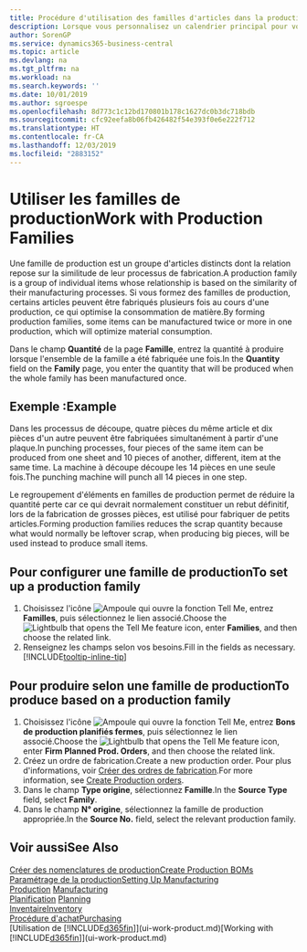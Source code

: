 ```yaml
---
title: Procédure d'utilisation des familles d'articles dans la production | Microsoft Docs
description: Lorsque vous personnalisez un calendrier principal pour votre compagnie ou pour l'un de ses partenaires commerciaux, votre tâche consiste essentiellement à modifier l'état des jours ouvrés et chômés.
author: SorenGP
ms.service: dynamics365-business-central
ms.topic: article
ms.devlang: na
ms.tgt_pltfrm: na
ms.workload: na
ms.search.keywords: ''
ms.date: 10/01/2019
ms.author: sgroespe
ms.openlocfilehash: 8d773c1c12bd170801b178c1627dc0b3dc718bdb
ms.sourcegitcommit: cfc92eefa8b06fb426482f54e393f0e6e222f712
ms.translationtype: HT
ms.contentlocale: fr-CA
ms.lasthandoff: 12/03/2019
ms.locfileid: "2883152"
---
```

# <a name="work-with-production-families"></a><span data-ttu-id="bf3f3-103">Utiliser les familles de production</span><span class="sxs-lookup"><span data-stu-id="bf3f3-103">Work with Production Families</span></span>
<span data-ttu-id="bf3f3-104">Une famille de production est un groupe d'articles distincts dont la relation repose sur la similitude de leur processus de fabrication.</span><span class="sxs-lookup"><span data-stu-id="bf3f3-104">A production family is a group of individual items whose relationship is based on the similarity of their manufacturing processes.</span></span> <span data-ttu-id="bf3f3-105">Si vous formez des familles de production, certains articles peuvent être fabriqués plusieurs fois au cours d'une production, ce qui optimise la consommation de matière.</span><span class="sxs-lookup"><span data-stu-id="bf3f3-105">By forming production families, some items can be manufactured twice or more in one production, which will optimize material consumption.</span></span>

<span data-ttu-id="bf3f3-106">Dans le champ **Quantité** de la page **Famille**, entrez la quantité à produire lorsque l'ensemble de la famille a été fabriquée une fois.</span><span class="sxs-lookup"><span data-stu-id="bf3f3-106">In the **Quantity** field on the **Family** page, you enter the quantity that will be produced when the whole family has been manufactured once.</span></span>

## <a name="example"></a><span data-ttu-id="bf3f3-107">Exemple :</span><span class="sxs-lookup"><span data-stu-id="bf3f3-107">Example</span></span>
<span data-ttu-id="bf3f3-108">Dans les processus de découpe, quatre pièces du même article et dix pièces d'un autre peuvent être fabriquées simultanément à partir d'une plaque.</span><span class="sxs-lookup"><span data-stu-id="bf3f3-108">In punching processes, four pieces of the same item can be produced from one sheet and 10 pieces of another, different, item at the same time.</span></span> <span data-ttu-id="bf3f3-109">La machine à découpe découpe les 14 pièces en une seule fois.</span><span class="sxs-lookup"><span data-stu-id="bf3f3-109">The punching machine will punch all 14 pieces in one step.</span></span>

<span data-ttu-id="bf3f3-110">Le regroupement d'éléments en familles de production permet de réduire la quantité perte car ce qui devrait normalement constituer un rebut définitif, lors de la fabrication de grosses pièces, est utilisé pour fabriquer de petits articles.</span><span class="sxs-lookup"><span data-stu-id="bf3f3-110">Forming production families reduces the scrap quantity because what would normally be leftover scrap, when producing big pieces, will be used instead to produce small items.</span></span>

## <a name="to-set-up-a-production-family"></a><span data-ttu-id="bf3f3-111">Pour configurer une famille de production</span><span class="sxs-lookup"><span data-stu-id="bf3f3-111">To set up a production family</span></span>
1. <span data-ttu-id="bf3f3-112">Choisissez l'icône ![Ampoule qui ouvre la fonction Tell Me](media/ui-search/search_small.png "Dites-moi ce que vous voulez faire"), entrez **Familles**, puis sélectionnez le lien associé.</span><span class="sxs-lookup"><span data-stu-id="bf3f3-112">Choose the ![Lightbulb that opens the Tell Me feature](media/ui-search/search_small.png "Tell me what you want to do") icon, enter **Families**, and then choose the related link.</span></span>
2. <span data-ttu-id="bf3f3-113">Renseignez les champs selon vos besoins.</span><span class="sxs-lookup"><span data-stu-id="bf3f3-113">Fill in the fields as necessary.</span></span> [!INCLUDE[tooltip-inline-tip](includes/tooltip-inline-tip_md.md)]

## <a name="to-produce-based-on-a-production-family"></a><span data-ttu-id="bf3f3-114">Pour produire selon une famille de production</span><span class="sxs-lookup"><span data-stu-id="bf3f3-114">To produce based on a production family</span></span>
1. <span data-ttu-id="bf3f3-115">Choisissez l'icône ![Ampoule qui ouvre la fonction Tell Me](media/ui-search/search_small.png "Dites-moi ce que vous voulez faire"), entrez **Bons de production planifiés fermes**, puis sélectionnez le lien associé.</span><span class="sxs-lookup"><span data-stu-id="bf3f3-115">Choose the ![Lightbulb that opens the Tell Me feature](media/ui-search/search_small.png "Tell me what you want to do") icon, enter **Firm Planned Prod. Orders**, and then choose the related link.</span></span>
2. <span data-ttu-id="bf3f3-116">Créez un ordre de fabrication.</span><span class="sxs-lookup"><span data-stu-id="bf3f3-116">Create a new production order.</span></span> <span data-ttu-id="bf3f3-117">Pour plus d'informations, voir [Créer des ordres de fabrication](production-how-to-create-production-orders.md).</span><span class="sxs-lookup"><span data-stu-id="bf3f3-117">For more information, see [Create Production orders](production-how-to-create-production-orders.md).</span></span>
3. <span data-ttu-id="bf3f3-118">Dans le champ **Type origine**, sélectionnez **Famille**.</span><span class="sxs-lookup"><span data-stu-id="bf3f3-118">In the **Source Type** field, select **Family**.</span></span>  
4. <span data-ttu-id="bf3f3-119">Dans le champ **N° origine**, sélectionnez la famille de production appropriée.</span><span class="sxs-lookup"><span data-stu-id="bf3f3-119">In the **Source No.** field, select the relevant production family.</span></span>

## <a name="see-also"></a><span data-ttu-id="bf3f3-120">Voir aussi</span><span class="sxs-lookup"><span data-stu-id="bf3f3-120">See Also</span></span>
[<span data-ttu-id="bf3f3-121">Créer des nomenclatures de production</span><span class="sxs-lookup"><span data-stu-id="bf3f3-121">Create Production BOMs</span></span>](production-how-to-create-production-boms.md)  
[<span data-ttu-id="bf3f3-122">Paramétrage de la production</span><span class="sxs-lookup"><span data-stu-id="bf3f3-122">Setting Up Manufacturing</span></span>](production-configure-production-processes.md)  
<span data-ttu-id="bf3f3-123">[Production](production-manage-manufacturing.md)  </span><span class="sxs-lookup"><span data-stu-id="bf3f3-123">[Manufacturing](production-manage-manufacturing.md)  </span></span>  
<span data-ttu-id="bf3f3-124">[Planification](production-planning.md) </span><span class="sxs-lookup"><span data-stu-id="bf3f3-124">[Planning](production-planning.md) </span></span>  
[<span data-ttu-id="bf3f3-125">Inventaire</span><span class="sxs-lookup"><span data-stu-id="bf3f3-125">Inventory</span></span>](inventory-manage-inventory.md)  
[<span data-ttu-id="bf3f3-126">Procédure d'achat</span><span class="sxs-lookup"><span data-stu-id="bf3f3-126">Purchasing</span></span>](purchasing-manage-purchasing.md)  
<span data-ttu-id="bf3f3-127">[Utilisation de [!INCLUDE[d365fin](includes/d365fin_md.md)]](ui-work-product.md)</span><span class="sxs-lookup"><span data-stu-id="bf3f3-127">[Working with [!INCLUDE[d365fin](includes/d365fin_md.md)]](ui-work-product.md)</span></span>
